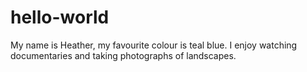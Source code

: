 # hello-world
My name is Heather, my favourite colour is teal blue.
I enjoy watching documentaries and taking photographs of landscapes.
